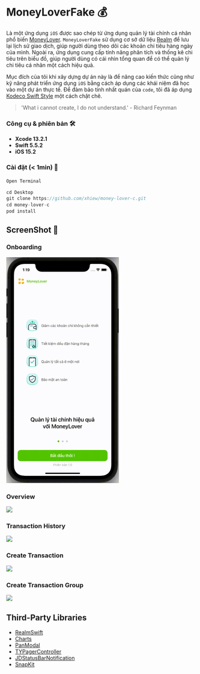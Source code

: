 # MoneyLoverFake 💰

Là một ứng dụng `iOS` được sao chép từ ứng dụng quản lý tài chính cá nhân phổ biến [MoneyLover](https://moneylover.me/vi/). `MoneyLoverFake` sử dụng cơ sở dữ liệu [Realm](https://github.com/realm/realm-swift) để lưu lại lịch sử giao dịch, giúp người dùng theo dõi các khoản chi tiêu hàng ngày của mình. Ngoài ra, ứng dụng cung cấp tính năng phân tích và thống kê chi tiêu trên biểu đồ, giúp người dùng có cái nhìn tổng quan để có thể quản lý chi tiêu cá nhân một cách hiệu quả.

Mục đích của tôi khi xây dựng dự án này là để nâng cao kiến thức cũng như kỹ năng phát triển ứng dụng `iOS` bằng cách áp dụng các khái niệm đã học vào một dự án thực tế. Để đảm bảo tính nhất quán của `code`, tôi đã áp dụng [Kodeco Swift Style](https://github.com/xhiew/swift-style-guide-vi) một cách chặt chẽ.

> 'What i cannot create, I do not understand.' - Richard Feynman

### Công cụ & phiên bản 🛠

- **Xcode 13.2.1**
- **Swift 5.5.2**
- **iOS 15.2**

### Cài đặt (< 1min) 📲

`Open Terminal`

```swift
cd Desktop
git clone https://github.com/xhiew/money-lover-c.git
cd money-lover-c
pod install
```
## ScreenShot 📸

### Onboarding

<img src="https://github.com/xhiew/money-lover-c/blob/master/MoneyLoverGif/onboarding.gif" width="300" height="auto">
<br>

### Overview

<img src="https://github.com/xhiew/money-lover-c/blob/master/MoneyLoverGif/home.gif" width="300" height="auto">
<br>

### Transaction History

<img src="https://github.com/xhiew/money-lover-c/blob/master/MoneyLoverGif/transactionhistory.gif" width="300" height="auto">
<br>

### Create Transaction

<img src="https://github.com/xhiew/money-lover-c/blob/master/MoneyLoverGif/newtransaction.gif" width="300" height="auto">
<br>

### Create Transaction Group

<img src="https://github.com/xhiew/money-lover-c/blob/master/MoneyLoverGif/newtransaction_group.gif" width="300" height="auto">
<br>

## Third-Party Libraries

* [RealmSwift](https://github.com/realm/realm-swift)
* [Charts](https://github.com/danielgindi/Charts.git)
* [PanModal](https://github.com/slackhq/PanModal.git)
* [TYPagerController](https://github.com/12207480/TYPagerController.git)
* [JDStatusBarNotification](https://github.com/calimarkus/JDStatusBarNotification.git)
* [SnapKit](https://github.com/SnapKit/SnapKit.git)

